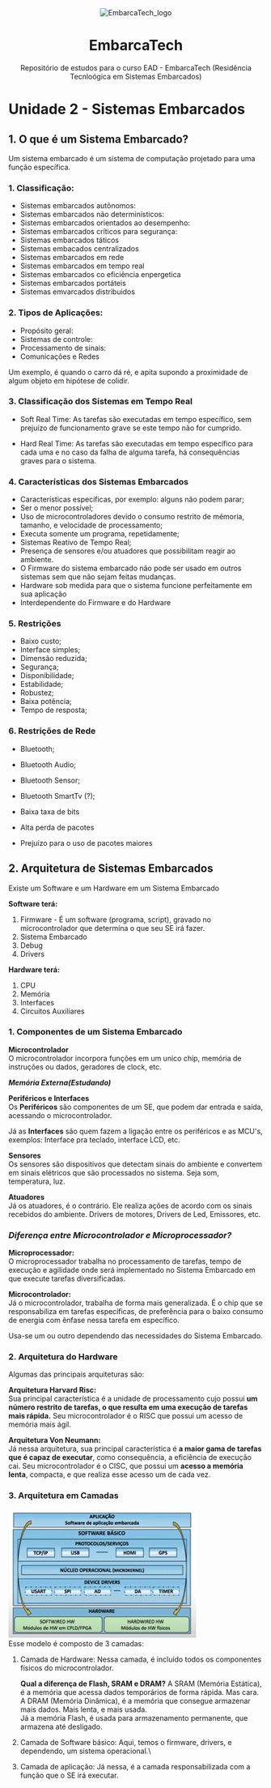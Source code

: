 <div align="center">
 <img width="300"
    alt="EmbarcaTech_logo"
    src=https://ifce.edu.br/noticias/ifce-integra-capacitacao-nacional-em-sistemas-embarcados/captura-de-tela-2024-07-08-141318-1.jpg/@@images/a46e3b52-3b0c-450e-afa2-353600ffb4c2.jpeg
    />
  <h1>EmbarcaTech</h1> 
  Repositório de estudos para o curso EAD - EmbarcaTech (Residência Tecnloógica em Sistemas Embarcados)
</div>

# Unidade 2 - Sistemas Embarcados
## 1. O que é um Sistema Embarcado?
Um sistema embarcado é um sistema de computação projetado para uma função específica.

### 1. Classificação:

- Sistemas embarcados autônomos:
- Sistemas embarcados não determinísticos:
- Sistemas embarcados orientados ao desempenho:
- Sistemas embarcados críticos para segurança: 
- Sistemas embarcados táticos
- Sistemas embacados centralizados
- Sistemas embarcados em rede
- Sistemas embarcados em tempo real
- Sistemas embarcados co eficiência enpergetica
- Sistemas embarcados portáteis
- Sistemas emvarcados distribuidos

### 2. Tipos de Aplicações:

- Propósito geral:
- Sistemas de controle:
- Processamento de sinais:
- Comunicações e Redes

Um exemplo, é quando o carro dá ré, e apita supondo a proximidade de algum objeto em hipótese de colidir.

### 3. Classificação dos Sistemas em Tempo Real
- Soft Real Time:
As tarefas são executadas em tempo específico, sem prejuízo de funcionamento grave se este tempo não for cumprido.

- Hard Real Time:
As tarefas são executadas em tempo específico para cada uma e no caso da falha de alguma tarefa, há consequências graves para o sistema.

### 4. Características dos Sistemas Embarcados
- Características específicas, por exemplo: alguns não podem parar;
- Ser o menor possível;
- Uso de microcontroladores devido o consumo restrito de mémoria, tamanho, e velocidade de processamento;
- Executa somente um programa, repetidamente;
- Sistemas Reativo de Tempo Real;
- Presença de sensores e/ou atuadores que possibilitam reagir ao ambiente.
- O Firmware do sistema embarcado não pode ser usado em outros sistemas sem que não sejam feitas mudanças.
- Hardware sob medida para que o sistema funcione perfeitamente em sua aplicação
- Interdependente do Firmware e do Hardware

### 5. Restrições
- Baixo custo;
- Interface simples;
- Dimensão reduzida;
- Segurança;
- Disponibilidade;
- Estabilidade;
- Robustez;
- Baixa potência;
- Tempo de resposta;

### 6. Restrições de Rede
- Bluetooth;
- Bluetooth Audio;
- Bluetooth Sensor;
- Bluetooth SmartTv (?);

- Baixa taxa de bits
- Alta perda de pacotes
- Prejuízo para o uso de pacotes maiores

## 2. Arquitetura de Sistemas Embarcados

Existe um Software e um Hardware em um Sistema Embarcado

**Software terá:**
1. Firmware - É um software (programa, script), gravado no microcontrolador que determina o que seu SE irá fazer.
2. Sistema Embarcado
3. Debug
4. Drivers

**Hardware terá:**
1. CPU
2. Memória
3. Interfaces
4. Circuitos Auxiliares

### 1. Componentes de um Sistema Embarcado
**Microcontrolador**\
O microcontrolador incorpora funções em um unico chip, memória de instruções ou dados, geradores de clock, etc.

***Memória Externa(Estudando)***

**Periféricos e Interfaces**\
Os **Periféricos** são componentes de um SE, que podem dar entrada e saída, acessando o microcontrolador.

Já as **Interfaces** são quem fazem a ligação entre os periféricos e as MCU's, exemplos: Interface pra teclado, interface LCD, etc.

**Sensores**\
Os sensores são dispositivos que detectam sinais do ambiente e convertem em sinais elétricos que são processados no sistema. Seja som, temperatura, luz.

**Atuadores**\
Já os atuadores, é o contrário. Ele realiza ações de acordo com os sinais recebidos do ambiente. Drivers de motores, Drivers de Led, Emissores, etc.

### *Diferença entre Microcontrolador e Microprocessador?*
**Microprocessador:**\
O microprocessador trabalha no processamento de tarefas, tempo de execução e agilidade onde será implementado no Sistema Embarcado em que execute tarefas diversificadas.

**Microcontrolador:**\
Já o microcontrolador, trabalha de forma mais generalizada. É o chip que se responsabiliza em tarefas específicas, de preferência para o baixo consumo de energia com ênfase nessa tarefa em específico.

Usa-se um ou outro dependendo das necessidades do Sistema Embarcado.

### 2. Arquitetura do Hardware
Algumas das principais arquiteturas são:

**Arquitetura Harvard Risc:**\
Sua principal característica é a unidade de processamento cujo possui **um número restrito de tarefas, o que resulta em uma execução de tarefas mais rápida.** Seu microcontrolador é o RISC que possui um acesso de memória mais ágil.

**Arquitetura Von Neumann:**\
Já nessa arquitetura, sua principal característica é **a maior gama de tarefas que é capaz de executar**, como consequência, a eficiência de execução cai. Seu microcontrolador é o CISC, que possui um **acesso a memória lenta**, compacta, e que realiza esse acesso um de cada vez.

### 3. Arquitetura em Camadas
![alttext](image.png)\
Esse modelo é composto de 3 camadas:
1. Camada de Hardware: Nessa camada, é incluído todos os componentes físicos do microcontrolador.

    **Qual a diferença de Flash, SRAM e DRAM?**
A SRAM (Memória Estática), é a memória que acessa dados temporários de forma rápida. Mas cara.\
A DRAM (Memória Dinâmica), é a memória que consegue armazenar mais dados. Mais lenta, e mais usada.\
Já a memória Flash, é usada para armazenamento permanente, que armazena até desligado.

3. Camada de Software básico: Aqui, temos o firmware, drivers, e dependendo, um sistema operacional.\


4. Camada de aplicação: Já nessa, é a camada responsabilizada com a função que o SE irá executar.
